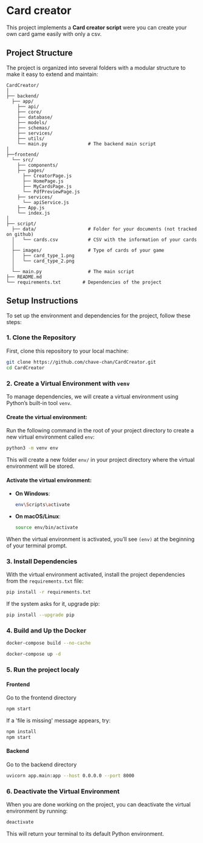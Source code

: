 # Card creator

This project implements a **Card creator script** were you can create your own card game easily with only a csv.

## Project Structure

The project is organized into several folders with a modular structure to make it easy to extend and maintain:

```
CardCreator/
│
├── backend/
  ├── app/
    ├── api/
    ├── core/
    ├── database/
    ├── models/
    ├── schemas/
    ├── services/
    ├── utils/
    └── main.py               # The backend main script 
│
├──frontend/
  └── src/
    ├── components/
    ├── pages/
      ├── CreatorPage.js
      ├── HomePage.js
      ├── MyCardsPage.js
      └── PdfPreviewPage.js
    ├── services/
      └── apiService.js
    ├── App.js
    └── index.js
│
├── script/
  ├── data/                   # Folder for your documents (not tracked on github)
  │   └── cards.csv           # CSV with the information of your cards 
  │
  ├── images/                 # Type of cards of your game
  │   ├── card_type_1.png        
  │   └── card_type_2.png  
  │
  └── main.py                 # The main script 
├── README.md               
└── requirements.txt        # Dependencies of the project
```

## Setup Instructions

To set up the environment and dependencies for the project, follow these steps:

### 1. Clone the Repository

First, clone this repository to your local machine:

```bash
git clone https://github.com/chave-chan/CardCreator.git
cd CardCreator
```

### 2. Create a Virtual Environment with `venv`

To manage dependencies, we will create a virtual environment using Python’s built-in tool `venv`.

#### Create the virtual environment:

Run the following command in the root of your project directory to create a new virtual environment called `env`:

```bash
python3 -m venv env
```

This will create a new folder `env/` in your project directory where the virtual environment will be stored.

#### Activate the virtual environment:

- **On Windows**:
  ```bash
  env\Scripts\activate
  ```

- **On macOS/Linux**:
  ```bash
  source env/bin/activate
  ```

When the virtual environment is activated, you’ll see `(env)` at the beginning of your terminal prompt.

### 3. Install Dependencies

With the virtual environment activated, install the project dependencies from the `requirements.txt` file:

```bash
pip install -r requirements.txt
```

If the system asks for it, upgrade pip:

```bash
pip install --upgrade pip
```

### 4. Build and Up the Docker

```bash
docker-compose build --no-cache
```

```bash
docker-compose up -d
```

### 5. Run the project localy

#### Frontend
Go to the frontend directory

```bash
npm start
```

If a 'file is missing' message appears, try:

```bash
npm install
npm start
```

#### Backend
Go to the backend directory

```bash
uvicorn app.main:app --host 0.0.0.0 --port 8000
```

### 6. Deactivate the Virtual Environment

When you are done working on the project, you can deactivate the virtual environment by running:

```bash
deactivate
```

This will return your terminal to its default Python environment.